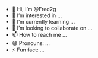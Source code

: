 - 👋 Hi, I’m @Fred2g
- 👀 I’m interested in ...
- 🌱 I’m currently learning ...
- 💞️ I’m looking to collaborate on ...
- 📫 How to reach me ...
- 😄 Pronouns: ...
- ⚡ Fun fact: ...

<!---
Fred2g/Fred2g is a ✨ special ✨ repository because its `README.md` (this file) appears on your GitHub profile.
You can click the Preview link to take a look at your changes.
--->
